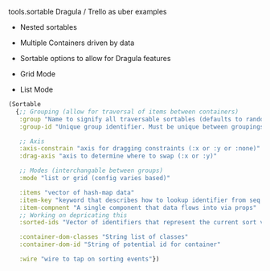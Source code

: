 tools.sortable
Dragula / Trello as uber examples

- Nested sortables
- Multiple Containers driven by data
- Sortable options to allow for Dragula features

- Grid Mode
- List Mode

```clojure
(Sortable
  {;; Grouping (allow for traversal of items between containers)
   :group "Name to signify all traversable sortables (defaults to random)"
   :group-id "Unique group identifier. Must be unique between groupings (group-key)"

   ;; Axis
   :axis-constrain "axis for dragging constraints (:x or :y or :none)"
   :drag-axis "axis to determine where to swap (:x or :y)"

   ;; Modes (interchangable between groups)
   :mode "list or grid (config varies based)"

   :items "vector of hash-map data"
   :item-key "keyword that describes how to lookup identifier from seq of supplied items"
   :item-compnent "A single component that data flows into via props"
   ;; Working on depricating this
   :sorted-ids "Vector of identifiers that represent the current sort via index"

   :container-dom-classes "String list of classes"
   :container-dom-id "String of potential id for container"

   :wire "wire to tap on sorting events"})
```
